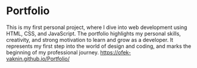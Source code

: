 # Portfolio
This is my first personal project, where I dive into web development using HTML, CSS, and JavaScript.
The portfolio highlights my personal skills, creativity, and strong motivation to learn and grow as a developer.
It represents my first step into the world of design and coding, and marks the beginning of my professional journey.
https://ofek-vaknin.github.io/Portfolio/

